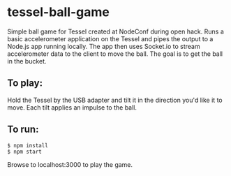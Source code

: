 tessel-ball-game
================

Simple ball game for Tessel created at NodeConf during open hack. Runs a basic accelerometer application on the Tessel and pipes the output to a Node.js app running locally. The app then uses Socket.io to stream accelerometer data to the client to move the ball. The goal is to get the ball in the bucket.

## To play:
Hold the Tessel by the USB adapter and tilt it in the direction you'd like it to move. Each tilt applies an impulse to the ball.

## To run:
```
$ npm install
$ npm start
```

Browse to localhost:3000 to play the game.
